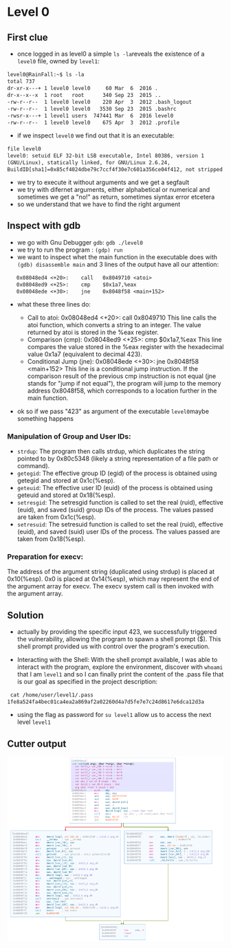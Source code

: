 # Level 0

## First clue
- once logged in as level0 a simple `ls -la`reveals the existence of a `level0` file, owned by `level1`:
```
level0@RainFall:~$ ls -la
total 737
dr-xr-x---+ 1 level0 level0     60 Mar  6  2016 .
dr-x--x--x  1 root   root      340 Sep 23  2015 ..
-rw-r--r--  1 level0 level0    220 Apr  3  2012 .bash_logout
-rw-r--r--  1 level0 level0   3530 Sep 23  2015 .bashrc
-rwsr-x---+ 1 level1 users  747441 Mar  6  2016 level0
-rw-r--r--  1 level0 level0    675 Apr  3  2012 .profile
```
- if we inspect `level0` we find out that it is an executable:
```
file level0
level0: setuid ELF 32-bit LSB executable, Intel 80386, version 1 (GNU/Linux), statically linked, for GNU/Linux 2.6.24, BuildID[sha1]=0x85cf4024dbe79c7ccf4f30e7c601a356ce04f412, not stripped
```
- we try to execute it without arguments and we get a segfault
- we try with difernet arguments, either alphabetical or numerical and sometimes we get a "no!" as return, sometimes siyntax error etcetera
- so we understand that we have to find the right argument

## Inspect with gdb
- we go with Gnu Debugger `gdb`: `gdb ./level0`
- we try to run the program : `(gdp) run`
- we want to inspect whet the main function in the executable does with `(gdb) disassemble main` and 3 lines of the output have all our attention:
```
   0x08048ed4 <+20>:	call   0x8049710 <atoi>
   0x08048ed9 <+25>:	cmp    $0x1a7,%eax
   0x08048ede <+30>:	jne    0x8048f58 <main+152>
```
- what these three lines do:
    - Call to atoi:
    0x08048ed4 <+20>: call 0x8049710 <atoi>
    This line calls the atoi function, which converts a string to an integer.
    The value returned by atoi is stored in the %eax register.
    - Comparison (cmp):
    0x08048ed9 <+25>: cmp $0x1a7,%eax
    This line compares the value stored in the %eax register with the hexadecimal value 0x1a7 (equivalent to decimal 423).
    - Conditional Jump (jne):
    0x08048ede <+30>: jne 0x8048f58 <main+152>
    This line is a conditional jump instruction.
    If the comparison result of the previous cmp instruction is not equal (jne stands for "jump if not equal"), the program will jump to the memory address 0x8048f58, which corresponds to a location further in the main function.

- ok so if we pass "423" as argument of the executable `level0`maybe something happens

### Manipulation of Group and User IDs:
- `strdup`: The program then calls strdup, which duplicates the string pointed to by 0x80c5348 (likely a string representation of a file path or command).
- `getegid`: The effective group ID (egid) of the process is obtained using getegid and stored at 0x1c(%esp).
- `geteuid`: The effective user ID (euid) of the process is obtained using geteuid and stored at 0x18(%esp).
- `setresgid`: The setresgid function is called to set the real (ruid), effective (euid), and saved (suid) group IDs of the process. The values passed are taken from 0x1c(%esp).
- `setresuid`: The setresuid function is called to set the real (ruid), effective (euid), and saved (suid) user IDs of the process. The values passed are taken from 0x18(%esp).
### Preparation for execv:

The address of the argument string (duplicated using strdup) is placed at 0x10(%esp).
0x0 is placed at 0x14(%esp), which may represent the end of the argument array for execv.
The execv system call is then invoked with the argument array.

## Solution
- actually by providing the specific input 423, we successfully triggered the vulnerability, allowing the program to spawn a shell prompt ($). This shell prompt provided us with control over the program's execution.

- Interacting with the Shell:
With the shell prompt available, I was able to interact with the program, explore the environment, discover with `whoami` that I am `level1` and so I can finally print the content of the .pass file that is our goal as specified in the project description:
```
 cat /home/user/level1/.pass
1fe8a524fa4bec01ca4ea2a869af2a02260d4a7d5fe7e7c24d8617e6dca12d3a
```
- using the flag as password for `su level1` allow us to access the next level `level1`

## Cutter output
![Cutter level0](./Cutter_level0.png)